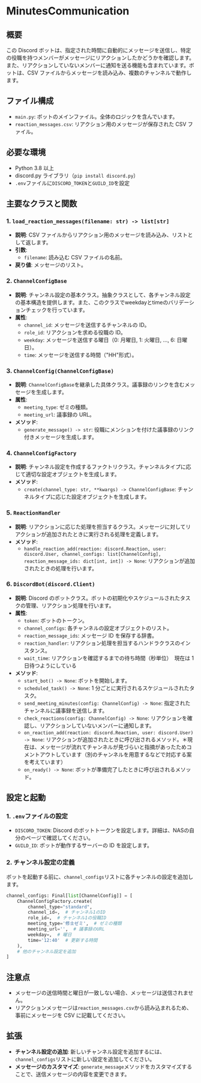 # MinutesCommunication

## 概要

この Discord ボットは、指定された時間に自動的にメッセージを送信し、特定の役職を持つメンバーがメッセージにリアクションしたかどうかを確認します。また、リアクションしていないメンバーに通知を送る機能も含まれています。ボットは、CSV ファイルからメッセージを読み込み、複数のチャンネルで動作します。

## ファイル構成

- `main.py`: ボットのメインファイル。全体のロジックを含んでいます。
- `reaction_messages.csv`: リアクション用のメッセージが保存された CSV ファイル。

## 必要な環境

- Python 3.8 以上
- discord.py ライブラリ（`pip install discord.py`）
- `.env`ファイルに`DISCORD_TOKEN`と`GUILD_ID`を設定

## 主要なクラスと関数

### 1. `load_reaction_messages(filename: str) -> list[str]`

- **説明**: CSV ファイルからリアクション用のメッセージを読み込み、リストとして返します。
- **引数**:
  - `filename`: 読み込む CSV ファイルの名前。
- **戻り値**: メッセージのリスト。

### 2. `ChannelConfigBase`

- **説明**: チャンネル設定の基本クラス。抽象クラスとして、各チャンネル設定の基本構造を提供します。また、このクラスでweekdayとtimeのバリデーションチェックを行っています。
- **属性**:
  - `channel_id`: メッセージを送信するチャンネルの ID。
  - `role_id`: リアクションを求める役職の ID。
  - `weekday`: メッセージを送信する曜日（0: 月曜日, 1: 火曜日, ..., 6: 日曜日）。
  - `time`: メッセージを送信する時間（"HH"形式）。

### 3. `ChannelConfig(ChannelConfigBase)`

- **説明**: `ChannelConfigBase`を継承した具体クラス。議事録のリンクを含むメッセージを生成します。
- **属性**:
  - `meeting_type`: ゼミの種類。
  - `meeting_url`: 議事録の URL。
- **メソッド**:
  - `generate_message() -> str`: 役職にメンションを付けた議事録のリンク付きメッセージを生成します。

### 4. `ChannelConfigFactory`

- **説明**: チャンネル設定を作成するファクトリクラス。チャンネルタイプに応じて適切な設定オブジェクトを生成します。
- **メソッド**:
  - `create(channel_type: str, **kwargs) -> ChannelConfigBase`: チャンネルタイプに応じた設定オブジェクトを生成します。

### 5. `ReactionHandler`

- **説明**: リアクションに応じた処理を担当するクラス。メッセージに対してリアクションが追加されたときに実行される処理を定義します。
- **メソッド**:
  - `handle_reaction_add(reaction: discord.Reaction, user: discord.User, channel_configs: list[ChannelConfig], reaction_message_ids: dict[int, int]) -> None`: リアクションが追加されたときの処理を行います。

### 6. `DiscordBot(discord.Client)`

- **説明**: Discord のボットクラス。ボットの初期化やスケジュールされたタスクの管理、リアクション処理を行います。
- **属性**:
  - `token`: ボットのトークン。
  - `channel_configs`: 各チャンネルの設定オブジェクトのリスト。
  - `reaction_message_ids`: メッセージ ID を保存する辞書。
  - `reaction_handler`: リアクション処理を担当するハンドラクラスのインスタンス。
  - `wait_time`: リアクションを確認するまでの待ち時間（秒単位）　現在は 1 日待つようにしている
- **メソッド**:
  - `start_bot() -> None`: ボットを開始します。
  - `scheduled_task() -> None`: 1 分ごとに実行されるスケジュールされたタスク。
  - `send_meeting_minutes(config: ChannelConfig) -> None`: 指定されたチャンネルに議事録を送信します。
  - `check_reactions(config: ChannelConfig) -> None`: リアクションを確認し、リアクションしていないメンバーに通知します。
  - `on_reaction_add(reaction: discord.Reaction, user: discord.User) -> None`: リアクションが追加されたときに呼び出されるメソッド。＊現在は、メッセージが流れてチャンネルが見づらいと指摘があったためコメントアウトしています（別のチャンネルを用意するなどで対応する案を考えています）
  - `on_ready() -> None`: ボットが準備完了したときに呼び出されるメソッド。

## 設定と起動

### 1. `.env`ファイルの設定

- `DISCORD_TOKEN`: Discord のボットトークンを設定します。詳細は、NASの自分のページで確認してください。
- `GUILD_ID`: ボットが動作するサーバーの ID を設定します。

### 2. チャンネル設定の定義

ボットを起動する前に、`channel_configs`リストに各チャンネルの設定を追加します。

```python
channel_configs: Final[list[ChannelConfig]] = [
    ChannelConfigFactory.create(
        channel_type="standard",
        channel_id=,  # チャンネル1のID
        role_id=,  # チャンネル1の役職ID
        meeting_type='修士ゼミ',  # ゼミの種類
        meeting_url='',  # 議事録のURL
        weekday=,  # 曜日
        time='12:40'  # 更新する時間
    ),
    # 他のチャンネル設定を追加
]
```

## 注意点

- メッセージの送信時間と曜日が一致しない場合、メッセージは送信されません。
- リアクションメッセージは`reaction_messages.csv`から読み込まれるため、事前にメッセージを CSV に記載してください。

## 拡張

- **チャンネル設定の追加**: 新しいチャンネル設定を追加するには、`channel_configs`リストに新しい設定を追加してください。
- **メッセージのカスタマイズ**: `generate_message`メソッドをカスタマイズすることで、送信メッセージの内容を変更できます。
